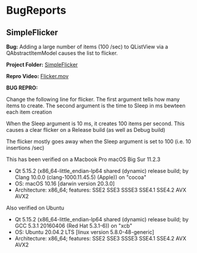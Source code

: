# BugReports

## SimpleFlicker
**Bug:** Adding a large number of items (100 /sec) to QListView via a QAbstractItemModel
causes the list to flicker.

**Project Folder:** [SimpleFlicker](SimpleFlicker)

**Repro Video:** [Flicker.mov](SimpleFlicker/Flicker.mov)


**BUG REPRO:** 

Change the following line for flicker.
The first argument tells how many items to create.
The second argument is the time to Sleep in ms bewteen each item creation

When the Sleep argument is 10 ms, it creates 100 items per second. This
causes a clear flicker on a Release build (as well as Debug build)

The flicker mostly goes away when the Sleep argument is set to 100 (i.e.
10 insertions /sec)

This has been verified on a Macbook Pro macOS Big Sur 11.2.3

* Qt 5.15.2 (x86_64-little_endian-lp64 shared (dynamic) release build;
by Clang 10.0.0 (clang-1000.11.45.5) (Apple)) on "cocoa"
* OS: macOS 10.16 [darwin version 20.3.0]
* Architecture: x86_64; features: SSE2 SSE3 SSSE3 SSE4.1 SSE4.2 AVX AVX2

Also verified on Ubuntu

* Qt 5.15.2 (x86_64-little_endian-lp64 shared (dynamic) release build; by GCC 5.3.1 20160406 (Red Hat 5.3.1-6)) on "xcb" 
* OS: Ubuntu 20.04.2 LTS [linux version 5.8.0-48-generic]
* Architecture: x86_64; features: SSE2 SSE3 SSSE3 SSE4.1 SSE4.2 AVX AVX2

